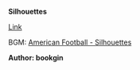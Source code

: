 **Silhouettes**

[Link](http://silhouettes.balsnctf.com/)

BGM: [American Football - Silhouettes](https://www.youtube.com/watch?v=-TcUvXzgwMY)

**Author: bookgin**
